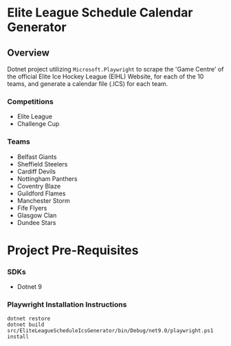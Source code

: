 # Elite League Schedule Calendar Generator

## Overview

Dotnet project utilizing `Microsoft.Playwright` to scrape the 'Game Centre' of the official Elite Ice Hockey League (EIHL)
Website, for each of the 10 teams, and generate a calendar file (.ICS) for each team.

### Competitions
- Elite League
- Challenge Cup

### Teams
- Belfast Giants
- Sheffield Steelers
- Cardiff Devils
- Nottingham Panthers
- Coventry Blaze
- Guildford Flames
- Manchester Storm
- Fife Flyers
- Glasgow Clan
- Dundee Stars

# Project Pre-Requisites
### SDKs
- Dotnet 9

### Playwright Installation Instructions

```shell
dotnet restore
dotnet build
src/EliteLeagueScheduleIcsGenerator/bin/Debug/net9.0/playwright.ps1 install
```

